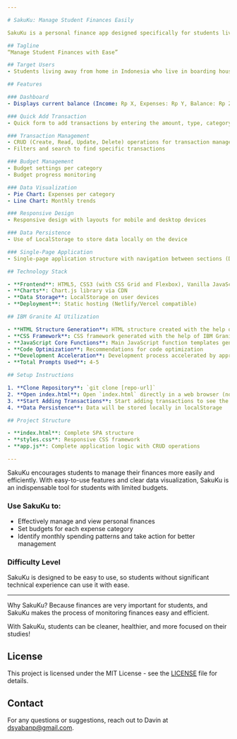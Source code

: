 ```yaml
---

# SakuKu: Manage Student Finances Easily

SakuKu is a personal finance app designed specifically for students living away from home in Indonesia. This app helps students manage, view, and monitor their expenses easily.

## Tagline
“Manage Student Finances with Ease”

## Target Users
- Students living away from home in Indonesia who live in boarding houses

## Features

### Dashboard
- Displays current balance (Income: Rp X, Expenses: Rp Y, Balance: Rp Z)

### Quick Add Transaction
- Quick form to add transactions by entering the amount, type, category, date, and description

### Transaction Management
- CRUD (Create, Read, Update, Delete) operations for transaction management
- Filters and search to find specific transactions

### Budget Management
- Budget settings per category
- Budget progress monitoring

### Data Visualization
- Pie Chart: Expenses per category
- Line Chart: Monthly trends

### Responsive Design
- Responsive design with layouts for mobile and desktop devices

### Data Persistence
- Use of LocalStorage to store data locally on the device

### Single-Page Application
- Single-page application structure with navigation between sections (Dashboard/Transactions/Budget)

## Technology Stack

- **Frontend**: HTML5, CSS3 (with CSS Grid and Flexbox), Vanilla JavaScript ES6+
- **Charts**: Chart.js library via CDN
- **Data Storage**: LocalStorage on user devices
- **Deployment**: Static hosting (Netlify/Vercel compatible)

## IBM Granite AI Utilization

- **HTML Structure Generation**: HTML structure created with the help of IBM Granite AI prompting
- **CSS Framework**: CSS framework generated with the help of IBM Granite AI
- **JavaScript Core Functions**: Main JavaScript function templates generated with the help of IBM Granite AI
- **Code Optimization**: Recommendations for code optimization
- **Development Acceleration**: Development process accelerated by approximately 70% with the help of IBM Granite AI
- **Total Prompts Used**: 4-5

## Setup Instructions

1. **Clone Repository**: `git clone [repo-url]`
2. **Open index.html**: Open `index.html` directly in a web browser (no server required)
3. **Start Adding Transactions**: Start adding transactions to see the functions
4. **Data Persistence**: Data will be stored locally in localStorage

## Project Structure

- **index.html**: Complete SPA structure
- **styles.css**: Responsive CSS framework
- **app.js**: Complete application logic with CRUD operations

--- 
```


SakuKu encourages students to manage their finances more easily and efficiently. With easy-to-use features and clear data visualization, SakuKu is an indispensable tool for students with limited budgets.

### Use SakuKu to:
- Effectively manage and view personal finances
- Set budgets for each expense category
- Identify monthly spending patterns and take action for better management

### Difficulty Level
SakuKu is designed to be easy to use, so students without significant technical experience can use it with ease.

--- 

Why SakuKu? Because finances are very important for students, and SakuKu makes the process of monitoring finances easy and efficient.

With SakuKu, students can be cleaner, healthier, and more focused on their studies!

## License

This project is licensed under the MIT License - see the [LICENSE](LICENSE) file for details.

## Contact

For any questions or suggestions, reach out to Davin at dsyabanp@gmail.com.

```
